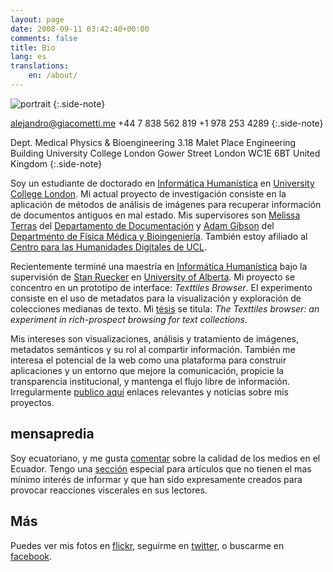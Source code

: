 ```yaml
---
layout: page
date: 2008-09-11 03:42:40+00:00
comments: false
title: Bio
lang: es
translations:
    en: /about/
---
```



![portrait][portrait]
{:.side-note}

[alejandro@giacometti.me](mailto:alejandro.giacometti.me)
+44 7 838 562 819
+1 978 253 4289
{:.side-note}

Dept. Medical Physics & Bioengineering
3.18 Malet Place Engineering Building
University College London
Gower Street
London
WC1E 6BT
United Kingdom
{:.side-note}


Soy un estudiante de doctorado en [Informática Humanística][] en [University
College London][]. Mi actual proyecto de investigación consiste en la
aplicación de métodos de análisis de imágenes para recuperar información de
documentos antiguos en mal estado. Mis supervisores son [Melissa Terras][] del
[Departamento de Documentación][] y [Adam Gibson][] del [Departmento de Física
Médica y Bioingeniería][]. También estoy afiliado al [Centro para las
Humanidades Digitales de UCL][].


Recientemente terminé una maestría en [Informática Humanística][1] bajo la
supervisión de [Stan Ruecker][] en [University of Alberta][]. Mi proyecto se
concentro en un prototipo de interface: *Texttiles Browser*. El experimento
consiste en el uso de metadatos para la visualización y  exploración de
colecciones medianas de texto. Mi [tésis][] se titula: *The Texttiles browser:
an experiment in rich-prospect browsing for text collections*.


Mis intereses son
visualizaciones, análisis y tratamiento de imágenes, metadatos
semánticos y su rol al compartir información. También me interesa el
potencial de la web como una plataforma para construir aplicaciones y un
entorno que mejore la comunicación, propicie la transparencia
institucional, y mantenga el flujo libre de información. Irregularmente
[publico aquí][] enlaces relevantes y noticias sobre mis proyectos.

## mensapredia ##

Soy ecuatoriano, y me gusta [comentar][] sobre la calidad de los medios
en el Ecuador. Tengo una [sección][] especial para artículos que no
tienen el mas mínimo interés de informar y que han sido expresamente
creados para provocar reacciones viscerales en sus lectores.

## Más ##

Puedes ver mis fotos en [flickr][], seguirme en [twitter][], o buscarme
en [facebook][].


[portrait]: http://graph.facebook.com/alejandro.giacometti/picture?type=large
[Informática Humanística]: http://en.wikipedia.org/wiki/Digital_humanities
    "Digital Humanities"
[University College London]: http://www.ucl.ac.uk
[Melissa Terras]: http://www.ucl.ac.uk/infostudies/melissa-terras/
[Departamento de Documentación]: http://www.infostudies.ucl.ac.uk/
[Adam Gibson]: http://www.ucl.ac.uk/medphys/staff/people/agibson/www/index
[Departmento de Física Médica y Bioingeniería]: http://www.ucl.ac.uk/medphys/
[Centro para las Humanidades Digitales de UCL]: http://www.ucl.ac.uk/dh/
[1]: http://huco.ualberta.ca/ "Humanities Computing"
[Stan Ruecker]: http://www.ualberta.ca/~sruecker/
[University of Alberta]: http://www.ualberta.ca
[tésis]: http://repository.library.ualberta.ca/dspace/handle/10048/437
[publico aquí]: http://www.alejandrogiacometti.com/category/blog/ "Blog"
[comentar]: http://www.alejandrogiacometti.com/category/mensapredia/ "Mensa Predia"
[sección]: http://www.alejandrogiacometti.com/category/mensapredia/periodismo_sensacionalista/
[flickr]: http://www.flickr.com/photos/janrito/
[twitter]: http://twitter.com/janrito
[facebook]: http://www.facebook.com/alejandro.giacometti
